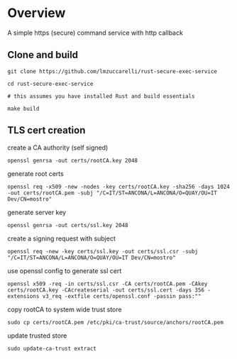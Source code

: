 # Overview

A simple https (secure) command service with http callback 

## Clone and build

```
git clone https://github.com/lmzuccarelli/rust-secure-exec-service

cd rust-secure-exec-service

# this assumes you have installed Rust and build essentials

make build
```

## TLS cert creation

create a CA authority (self signed)

```
openssl genrsa -out certs/rootCA.key 2048
```

generate root certs

```
openssl req -x509 -new -nodes -key certs/rootCA.key -sha256 -days 1024 -out certs/rootCA.pem -subj "/C=IT/ST=ANCONA/L=ANCONA/O=QUAY/OU=IT Dev/CN=mostro"
```

generate server key

```
openssl genrsa -out certs/ssl.key 2048
```

create a signing request with subject 

```
openssl req -new -key certs/ssl.key -out certs/ssl.csr -subj "/C=IT/ST=ANCONA/L=ANCONA/O=QUAY/OU=IT Dev/CN=mostro"
```

use openssl config to generate ssl cert 

```
openssl x509 -req -in certs/ssl.csr -CA certs/rootCA.pem -CAkey certs/rootCA.key -CAcreateserial -out certs/ssl.cert -days 356 -extensions v3_req -extfile certs/openssl.conf -passin pass:""
```

copy rootCA to system wide trust store

```
sudo cp certs/rootCA.pem /etc/pki/ca-trust/source/anchors/rootCA.pem
```

update trusted store

```
sudo update-ca-trust extract
```
